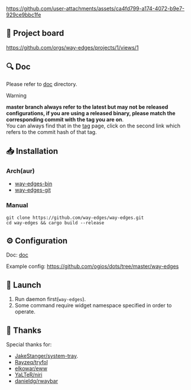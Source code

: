 <https://github.com/user-attachments/assets/ca4fd799-a174-4072-b9e7-929ce9bbc1fe>

## 🫧 Project board

<https://github.com/orgs/way-edges/projects/1/views/1>

## 🔍 Doc

Please refer to [doc](doc) directory.

> [!WARNING]
> **master branch always refer to the latest but may not be released configurations, if you are using a released binary, please match the corresponding commit with the tag you are on**.  
> You can always find that in the [tag](https://github.com/way-edges/way-edges/tags) page, click on the second link which refers to the commit hash of that tag.

## 📥 Installation

### Arch(aur)

- [way-edges-bin](https://aur.archlinux.org/packages/way-edges-bin)
- [way-edges-git](https://aur.archlinux.org/packages/way-edges-git)

### Manual

```shell
git clone https://github.com/way-edges/way-edges.git
cd way-edges && cargo build --release
```

## ⚙️ Configuration

Doc: [doc](doc/config)

Example config: <https://github.com/ogios/dots/tree/master/way-edges>

## 🚀 Launch

1. Run daemon first(`way-edges`).
2. Some command require widget namespace specified in order to operate.

## 💛 Thanks

Special thanks for:

- [JakeStanger/system-tray](https://github.com/JakeStanger/system-tray).
- [Rayzeq/tryfol](https://github.com/Rayzeq/tryfol)
- [elkowar/eww](https://github.com/elkowar/eww)
- [YaLTeR/niri](https://github.com/YaLTeR/niri)
- [danieldg/rwaybar](https://github.com/danieldg/rwaybar)
